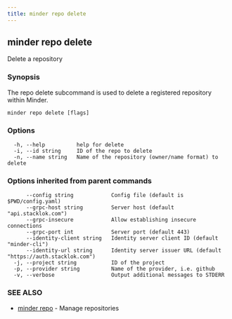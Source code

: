 ```yaml
---
title: minder repo delete
---
```

## minder repo delete

Delete a repository

### Synopsis

The repo delete subcommand is used to delete a registered repository within Minder.

```
minder repo delete [flags]
```

### Options

```
  -h, --help          help for delete
  -i, --id string     ID of the repo to delete
  -n, --name string   Name of the repository (owner/name format) to delete
```

### Options inherited from parent commands

```
      --config string            Config file (default is $PWD/config.yaml)
      --grpc-host string         Server host (default "api.stacklok.com")
      --grpc-insecure            Allow establishing insecure connections
      --grpc-port int            Server port (default 443)
      --identity-client string   Identity server client ID (default "minder-cli")
      --identity-url string      Identity server issuer URL (default "https://auth.stacklok.com")
  -j, --project string           ID of the project
  -p, --provider string          Name of the provider, i.e. github
  -v, --verbose                  Output additional messages to STDERR
```

### SEE ALSO

* [minder repo](minder_repo.md)	 - Manage repositories

